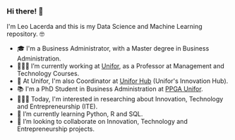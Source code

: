 ### Hi there! 👋

I'm Leo Lacerda and this is my Data Science and Machine Learning repository. 🤓

- 🎓  I'm a Business Administrator, with a Master degree in Business Administration.
- 👨🏻‍🏫  I’m currently working at [Unifor](https://unifor.br), as a Professor at Management and Technology Courses.
- 🚀  At Unifor, I'm also Coordinator at [Unifor Hub](https://www.unifor.br/hub) (Unifor's Innovation Hub).
- 📚  I'm a PhD Student in Business Administration at [PPGA Unifor](https://unifor.br/ppga).
- 🕵🏻‍♂️  Today, I'm interested in researching about Innovation, Technology and Entrepreneurship (ITE).
- 🌱  I’m currently learning Python, R and SQL.
- 👯  I’m looking to collaborate on Innovation, Technology and Entrepreneurship projects.

<!--
- 🤔 I’m looking for help with ...
- 💬 Ask me about ...
- 📫 How to reach me: ...
- 😄 Pronouns: ...
- ⚡ Fun fact: ...
-->
